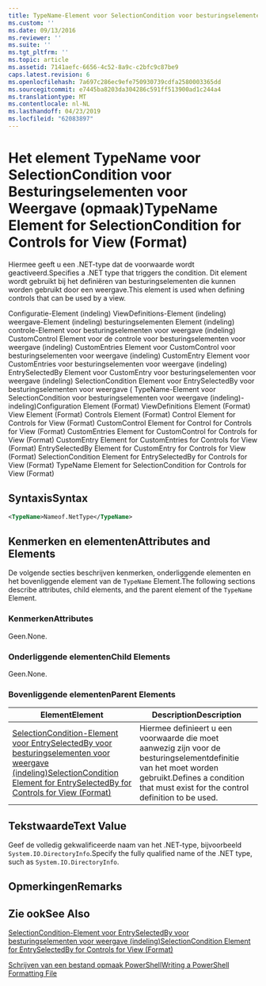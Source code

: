```yaml
---
title: TypeName-Element voor SelectionCondition voor besturingselementen voor weergave (indeling) | Microsoft Docs
ms.custom: ''
ms.date: 09/13/2016
ms.reviewer: ''
ms.suite: ''
ms.tgt_pltfrm: ''
ms.topic: article
ms.assetid: 7141aefc-6656-4c52-8a9c-c2bfc9c87be9
caps.latest.revision: 6
ms.openlocfilehash: 7a697c286ec9efe750930739cdfa2580003365dd
ms.sourcegitcommit: e7445ba8203da304286c591ff513900ad1c244a4
ms.translationtype: MT
ms.contentlocale: nl-NL
ms.lasthandoff: 04/23/2019
ms.locfileid: "62083897"
---
```

# <a name="typename-element-for-selectioncondition-for-controls-for-view-format"></a><span data-ttu-id="e04a6-102">Het element TypeName voor SelectionCondition voor Besturingselementen voor Weergave (opmaak)</span><span class="sxs-lookup"><span data-stu-id="e04a6-102">TypeName Element for SelectionCondition for Controls for View (Format)</span></span>

<span data-ttu-id="e04a6-103">Hiermee geeft u een .NET-type dat de voorwaarde wordt geactiveerd.</span><span class="sxs-lookup"><span data-stu-id="e04a6-103">Specifies a .NET type that triggers the condition.</span></span> <span data-ttu-id="e04a6-104">Dit element wordt gebruikt bij het definiëren van besturingselementen die kunnen worden gebruikt door een weergave.</span><span class="sxs-lookup"><span data-stu-id="e04a6-104">This element is used when defining controls that can be used by a view.</span></span>

<span data-ttu-id="e04a6-105">Configuratie-Element (indeling) ViewDefinitions-Element (indeling) weergave-Element (indeling) besturingselementen Element (indeling) controle-Element voor besturingselementen voor weergave (indeling) CustomControl Element voor de controle voor besturingselementen voor weergave (indeling) CustomEntries Element voor CustomControl voor besturingselementen voor weergave (indeling) CustomEntry Element voor CustomEntries voor besturingselementen voor weergave (indeling) EntrySelectedBy Element voor CustomEntry voor besturingselementen voor weergave (indeling) SelectionCondition Element voor EntrySelectedBy voor besturingselementen voor weergave ( TypeName-Element voor SelectionCondition voor besturingselementen voor weergave (indeling)-indeling)</span><span class="sxs-lookup"><span data-stu-id="e04a6-105">Configuration Element (Format) ViewDefinitions Element (Format) View Element (Format) Controls Element (Format) Control Element for Controls for View (Format) CustomControl Element for Control for Controls for View (Format) CustomEntries Element for CustomControl for Controls for View (Format) CustomEntry Element for CustomEntries for Controls for View (Format) EntrySelectedBy Element for CustomEntry for Controls for View (Format) SelectionCondition Element for EntrySelectedBy for Controls for View (Format) TypeName Element for SelectionCondition for Controls for View (Format)</span></span>

## <a name="syntax"></a><span data-ttu-id="e04a6-106">Syntaxis</span><span class="sxs-lookup"><span data-stu-id="e04a6-106">Syntax</span></span>

```xml
<TypeName>Nameof.NetType</TypeName>

```

## <a name="attributes-and-elements"></a><span data-ttu-id="e04a6-107">Kenmerken en elementen</span><span class="sxs-lookup"><span data-stu-id="e04a6-107">Attributes and Elements</span></span>

<span data-ttu-id="e04a6-108">De volgende secties beschrijven kenmerken, onderliggende elementen en het bovenliggende element van de `TypeName` Element.</span><span class="sxs-lookup"><span data-stu-id="e04a6-108">The following sections describe attributes, child elements, and the parent element of the `TypeName` Element.</span></span>

### <a name="attributes"></a><span data-ttu-id="e04a6-109">Kenmerken</span><span class="sxs-lookup"><span data-stu-id="e04a6-109">Attributes</span></span>

<span data-ttu-id="e04a6-110">Geen.</span><span class="sxs-lookup"><span data-stu-id="e04a6-110">None.</span></span>

### <a name="child-elements"></a><span data-ttu-id="e04a6-111">Onderliggende elementen</span><span class="sxs-lookup"><span data-stu-id="e04a6-111">Child Elements</span></span>

<span data-ttu-id="e04a6-112">Geen.</span><span class="sxs-lookup"><span data-stu-id="e04a6-112">None.</span></span>

### <a name="parent-elements"></a><span data-ttu-id="e04a6-113">Bovenliggende elementen</span><span class="sxs-lookup"><span data-stu-id="e04a6-113">Parent Elements</span></span>

|<span data-ttu-id="e04a6-114">Element</span><span class="sxs-lookup"><span data-stu-id="e04a6-114">Element</span></span>|<span data-ttu-id="e04a6-115">Description</span><span class="sxs-lookup"><span data-stu-id="e04a6-115">Description</span></span>|
|-------------|-----------------|
|[<span data-ttu-id="e04a6-116">SelectionCondition-Element voor EntrySelectedBy voor besturingselementen voor weergave (indeling)</span><span class="sxs-lookup"><span data-stu-id="e04a6-116">SelectionCondition Element for EntrySelectedBy for Controls for View (Format)</span></span>](./selectioncondition-element-for-entryselectedby-for-controls-for-view-format.md)|<span data-ttu-id="e04a6-117">Hiermee definieert u een voorwaarde die moet aanwezig zijn voor de besturingselementdefinitie van het moet worden gebruikt.</span><span class="sxs-lookup"><span data-stu-id="e04a6-117">Defines a condition that must exist for the control definition to be used.</span></span>|

## <a name="text-value"></a><span data-ttu-id="e04a6-118">Tekstwaarde</span><span class="sxs-lookup"><span data-stu-id="e04a6-118">Text Value</span></span>

<span data-ttu-id="e04a6-119">Geef de volledig gekwalificeerde naam van het .NET-type, bijvoorbeeld `System.IO.DirectoryInfo`.</span><span class="sxs-lookup"><span data-stu-id="e04a6-119">Specify the fully qualified name of the .NET type, such as `System.IO.DirectoryInfo`.</span></span>

## <a name="remarks"></a><span data-ttu-id="e04a6-120">Opmerkingen</span><span class="sxs-lookup"><span data-stu-id="e04a6-120">Remarks</span></span>

## <a name="see-also"></a><span data-ttu-id="e04a6-121">Zie ook</span><span class="sxs-lookup"><span data-stu-id="e04a6-121">See Also</span></span>

[<span data-ttu-id="e04a6-122">SelectionCondition-Element voor EntrySelectedBy voor besturingselementen voor weergave (indeling)</span><span class="sxs-lookup"><span data-stu-id="e04a6-122">SelectionCondition Element for EntrySelectedBy for Controls for View (Format)</span></span>](./selectioncondition-element-for-entryselectedby-for-controls-for-view-format.md)

[<span data-ttu-id="e04a6-123">Schrijven van een bestand opmaak PowerShell</span><span class="sxs-lookup"><span data-stu-id="e04a6-123">Writing a PowerShell Formatting File</span></span>](./writing-a-powershell-formatting-file.md)
